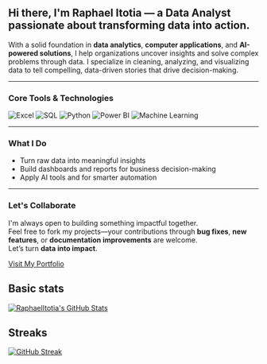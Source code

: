 ## Hi there, I'm Raphael Itotia — a Data Analyst passionate about transforming data into action.

With a solid foundation in **data analytics**, **computer applications**, and **AI-powered solutions**, I help organizations uncover insights and solve complex problems through data. I specialize in cleaning, analyzing, and visualizing data to tell compelling, data-driven stories that drive decision-making.

---

### **Core Tools & Technologies**

![Excel](https://img.shields.io/badge/Excel-217346?style=flat-square&logo=microsoft-excel&logoColor=white)
![SQL](https://img.shields.io/badge/SQL-4479A1?style=flat-square&logo=mysql&logoColor=white)
![Python](https://img.shields.io/badge/Python-3776AB?style=flat-square&logo=python&logoColor=white)
![Power BI](https://img.shields.io/badge/Power_BI-F2C811?style=flat-square&logo=powerbi&logoColor=black)
![Machine Learning](https://img.shields.io/badge/Machine_Learning-FF6F00?style=flat-square&logo=tensorflow&logoColor=white)

---

### **What I Do**
- Turn raw data into meaningful insights  
- Build dashboards and reports for business decision-making  
- Apply AI tools and for smarter automation  

---

### **Let's Collaborate**
I'm always open to building something impactful together.  
Feel free to fork my projects—your contributions through **bug fixes**, **new features**, or **documentation improvements** are welcome.  
Let’s turn **data into impact**.

[Visit My Portfolio](https://raphaelitotia.vercel.app)

## Basic stats

[![RaphaelItotia's GitHub Stats](https://github-readme-stats.vercel.app/api?username=RaphaelItotia&show_icons=true&theme=dark)](https://github.com/RaphaelItotia)

<!-- ## Most used languages

[![Top Langs](https://github-readme-stats.vercel.app/api/top-langs/?username=RaphaelItotia&layout=compact&theme=dark)](https://github.com/RaphaelItotia) -->

## Streaks

[![GitHub Streak](https://streak-stats.demolab.com/?user=RaphaelItotia&theme=dark)](https://git.io/streak-stats)
